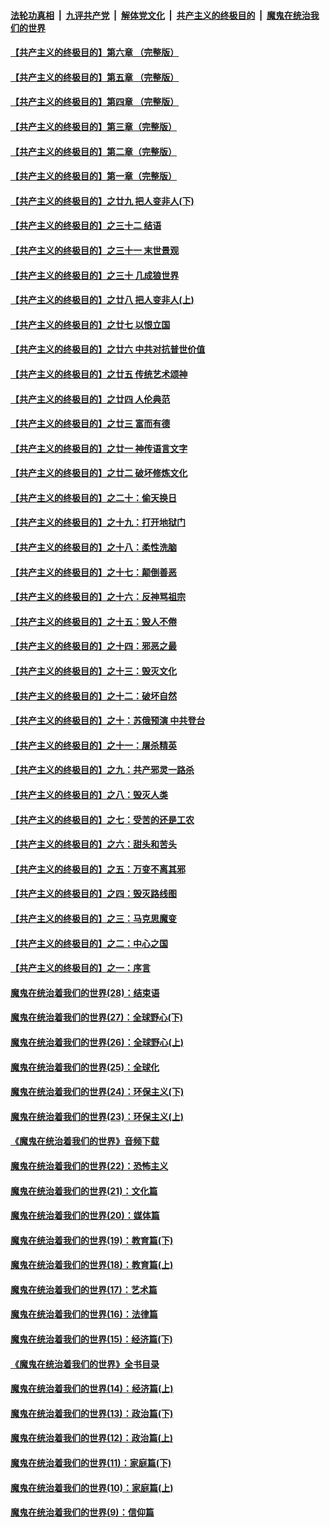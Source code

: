 

####  [法轮功真相](../../../../basic/blob/master/README.md?t=05230801) &nbsp;|&nbsp; [九评共产党](../../../../9ping.md/blob/master/README.md?t=05230801) &nbsp;|&nbsp; [解体党文化](../../../../jtdwh.md/blob/master/README.md?t=05230801)  &nbsp;|&nbsp; [共产主义的终极目的](../../../../gczydzjmd.md/blob/master/README.md?t=05230801) &nbsp;|&nbsp; [魔鬼在统治我们的世界](../../../../mgztzwmdsj.md/blob/master/README.md?t=05230801) 

#### [【共产主义的终极目的】第六章 （完整版）](../pages/nsc422/n11428913.md?t=05230801) 

#### [【共产主义的终极目的】第五章 （完整版）](../pages/nsc422/n11428912.md?t=05230801) 

#### [【共产主义的终极目的】第四章 （完整版）](../pages/nsc422/n11428907.md?t=05230801) 

#### [【共产主义的终极目的】第三章（完整版）](../pages/nsc422/n11428848.md?t=05230801) 

#### [【共产主义的终极目的】第二章（完整版）](../pages/nsc422/n11428831.md?t=05230801) 

#### [【共产主义的终极目的】第一章（完整版）](../pages/nsc422/n11417651.md?t=05230801) 

#### [【共产主义的终极目的】之廿九 把人变非人(下)](../pages/nsc422/n11344140.md?t=05230801) 

#### [【共产主义的终极目的】之三十二 结语](../pages/nsc422/n11360535.md?t=05230801) 

#### [【共产主义的终极目的】之三十一 末世景观](../pages/nsc422/n11351129.md?t=05230801) 

#### [【共产主义的终极目的】之三十 几成狼世界](../pages/nsc422/n11348280.md?t=05230801) 

#### [【共产主义的终极目的】之廿八 把人变非人(上)](../pages/nsc422/n11340492.md?t=05230801) 

#### [【共产主义的终极目的】之廿七 以恨立国](../pages/nsc422/n11336944.md?t=05230801) 

#### [【共产主义的终极目的】之廿六 中共对抗普世价值](../pages/nsc422/n11324785.md?t=05230801) 

#### [【共产主义的终极目的】之廿五 传统艺术颂神](../pages/nsc422/n11296396.md?t=05230801) 

#### [【共产主义的终极目的】之廿四 人伦典范](../pages/nsc422/n11296397.md?t=05230801) 

#### [【共产主义的终极目的】之廿三 富而有德](../pages/nsc422/n11283598.md?t=05230801) 

#### [【共产主义的终极目的】之廿一 神传语言文字](../pages/nsc422/n11263265.md?t=05230801) 

#### [【共产主义的终极目的】之廿二 破坏修炼文化](../pages/nsc422/n11245728.md?t=05230801) 

#### [【共产主义的终极目的】之二十：偷天换日](../pages/nsc422/n11238846.md?t=05230801) 

#### [【共产主义的终极目的】之十九：打开地狱门](../pages/nsc422/n11206376.md?t=05230801) 

#### [【共产主义的终极目的】之十八：柔性洗脑](../pages/nsc422/n11199994.md?t=05230801) 

#### [【共产主义的终极目的】之十七：颠倒善恶](../pages/nsc422/n11179782.md?t=05230801) 

#### [【共产主义的终极目的】之十六：反神骂祖宗](../pages/nsc422/n11166798.md?t=05230801) 

#### [【共产主义的终极目的】之十五：毁人不倦](../pages/nsc422/n11166792.md?t=05230801) 

#### [【共产主义的终极目的】之十四：邪恶之最](../pages/nsc422/n11150249.md?t=05230801) 

#### [【共产主义的终极目的】之十三：毁灭文化](../pages/nsc422/n11135227.md?t=05230801) 

#### [【共产主义的终极目的】之十二：破坏自然](../pages/nsc422/n11135214.md?t=05230801) 

#### [【共产主义的终极目的】之十：苏俄预演 中共登台](../pages/nsc422/n11118424.md?t=05230801) 

#### [【共产主义的终极目的】之十一：屠杀精英](../pages/nsc422/n11118442.md?t=05230801) 

#### [【共产主义的终极目的】之九：共产邪灵一路杀](../pages/nsc422/n11114139.md?t=05230801) 

#### [【共产主义的终极目的】之八：毁灭人类](../pages/nsc422/n11108503.md?t=05230801) 

#### [【共产主义的终极目的】之七：受苦的还是工农](../pages/nsc422/n11101809.md?t=05230801) 

#### [【共产主义的终极目的】之六：甜头和苦头](../pages/nsc422/n11096971.md?t=05230801) 

#### [【共产主义的终极目的】之五：万变不离其邪](../pages/nsc422/n11091285.md?t=05230801) 

#### [【共产主义的终极目的】之四：毁灭路线图](../pages/nsc422/n11086284.md?t=05230801) 

#### [【共产主义的终极目的】之三：马克思魔变](../pages/nsc422/n11061941.md?t=05230801) 

#### [【共产主义的终极目的】之二：中心之国](../pages/nsc422/n11047728.md?t=05230801) 

#### [【共产主义的终极目的】之一：序言](../pages/nsc422/n11086077.md?t=05230801) 

#### [魔鬼在统治着我们的世界(28)：结束语](../pages/nsc422/n10936246.md?t=05230801) 

#### [魔鬼在统治着我们的世界(27)：全球野心(下)](../pages/nsc422/n10928319.md?t=05230801) 

#### [魔鬼在统治着我们的世界(26)：全球野心(上)](../pages/nsc422/n10900318.md?t=05230801) 

#### [魔鬼在统治着我们的世界(25)：全球化](../pages/nsc422/n10788205.md?t=05230801) 

#### [魔鬼在统治着我们的世界(24)：环保主义(下)](../pages/nsc422/n10695307.md?t=05230801) 

#### [魔鬼在统治着我们的世界(23)：环保主义(上)](../pages/nsc422/n10688613.md?t=05230801) 

#### [《魔鬼在统治着我们的世界》音频下载](../pages/nsc422/n10635553.md?t=05230801) 

#### [魔鬼在统治着我们的世界(22)：恐怖主义](../pages/nsc422/n10614727.md?t=05230801) 

#### [魔鬼在统治着我们的世界(21)：文化篇](../pages/nsc422/n10597706.md?t=05230801) 

#### [魔鬼在统治着我们的世界(20)：媒体篇](../pages/nsc422/n10586579.md?t=05230801) 

#### [魔鬼在统治着我们的世界(19)：教育篇(下)](../pages/nsc422/n10564808.md?t=05230801) 

#### [魔鬼在统治着我们的世界(18)：教育篇(上)](../pages/nsc422/n10526970.md?t=05230801) 

#### [魔鬼在统治着我们的世界(17)：艺术篇](../pages/nsc422/n10499093.md?t=05230801) 

#### [魔鬼在统治着我们的世界(16)：法律篇](../pages/nsc422/n10485969.md?t=05230801) 

#### [魔鬼在统治着我们的世界(15)：经济篇(下)](../pages/nsc422/n10469975.md?t=05230801) 

#### [《魔鬼在统治着我们的世界》全书目录](../pages/nsc422/n10464261.md?t=05230801) 

#### [魔鬼在统治着我们的世界(14)：经济篇(上)](../pages/nsc422/n10457370.md?t=05230801) 

#### [魔鬼在统治着我们的世界(13)：政治篇(下)](../pages/nsc422/n10448270.md?t=05230801) 

#### [魔鬼在统治着我们的世界(12)：政治篇(上)](../pages/nsc422/n10444576.md?t=05230801) 

#### [魔鬼在统治着我们的世界(11)：家庭篇(下)](../pages/nsc422/n10440961.md?t=05230801) 

#### [魔鬼在统治着我们的世界(10)：家庭篇(上)](../pages/nsc422/n10435448.md?t=05230801) 

#### [魔鬼在统治着我们的世界(9)：信仰篇](../pages/nsc422/n10432159.md?t=05230801) 

